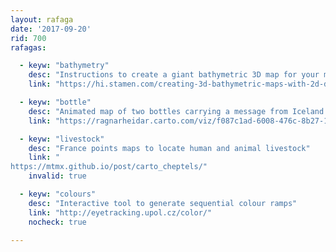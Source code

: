 ```yaml
---
layout: rafaga
date: '2017-09-20'
rid: 700
rafagas:

  - keyw: "bathymetry"
    desc: "Instructions to create a giant bathymetric 3D map for your meeting room"
    link: "https://hi.stamen.com/creating-3d-bathymetric-maps-with-2d-data-d29004694044"

  - keyw: "bottle"
    desc: "Animated map of two bottles carrying a message from Iceland shores"
    link: "https://ragnarheidar.carto.com/viz/f087c1ad-6008-476c-8b27-14230649dcee/public_map"

  - keyw: "livestock"
    desc: "France points maps to locate human and animal livestock"
    link: "
https://mtmx.github.io/post/carto_cheptels/"
    invalid: true

  - keyw: "colours"
    desc: "Interactive tool to generate sequential colour ramps"
    link: "http://eyetracking.upol.cz/color/"
    nocheck: true

---
```



